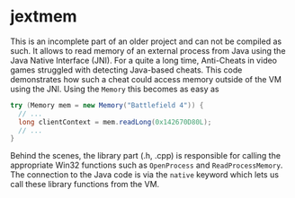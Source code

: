 # jextmem
This is an incomplete part of an older project and can not be compiled as such. It allows to read memory of an external process from Java using the Java Native Interface (JNI). For a quite a long time, Anti-Cheats in video games struggled with detecting Java-based cheats. This code demonstrates how such a cheat could access memory outside of the VM using the JNI. Using the `Memory` this becomes as easy as

```java
try (Memory mem = new Memory("Battlefield 4")) {
  // ...
  long clientContext = mem.readLong(0x142670D80L);
  // ...
}
```

Behind the scenes, the library part (.h, .cpp) is responsible for calling the appropriate Win32 functions such as `OpenProcess` and `ReadProcessMemory`. The connection to the Java  code is via the `native` keyword which lets us call these library functions from the VM.
